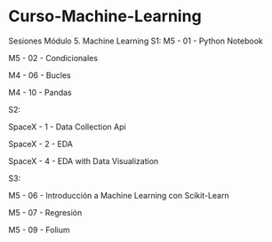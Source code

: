 # Curso-Machine-Learning

Sesiones Módulo 5. Machine Learning
S1:
M5 - 01 - Python Notebook

M5 - 02 - Condicionales

M4 - 06 - Bucles

M4 - 10 - Pandas

S2:

SpaceX - 1 - Data Collection Api

SpaceX - 2 - EDA

SpaceX - 4 - EDA with Data Visualization

S3:

M5 - 06 - Introducción a Machine Learning con Scikit-Learn

M5 - 07 - Regresión

M5 - 09 - Folium
